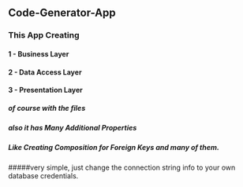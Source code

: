 ## Code-Generator-App

### This App Creating 

#### 1 - Business Layer
#### 2 - Data Access Layer
#### 3 - Presentation Layer

##### of course with the files

##### also it has Many Additional Properties
##### Like Creating Composition for Foreign Keys and many of them.

#####very simple, just change the connection string info to your own database credentials.
